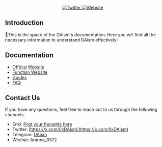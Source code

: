 <p align="center">
  <a href="https://x.com/0xDAism">
    <img src="https://img.shields.io/badge/Twitter-@0xDAism-blue?style=flat&logo=twitter" alt="Twitter">
  </a>
  <a href="https://daism.io">
    <img src="https://img.shields.io/badge/Website-daism.io-blue?style=flat&logo=internet-explorer" alt="Website">
  </a>
</p>

## Introduction

👋This is the space of the DAism's documentation. Here you will find all the necessary information to understand DAism effectively!

## Documentation

- [Official Website](https://learn.daism.io/)
- [Function Website](https://daism.io/)
- [Guides](https://docs.daism.io/guides)
- [FAQ](https://docs.daism.io/faq)

## Contact Us

If you have any questions, feel free to reach out to us through the following channels:

- Enki: [Post your thoughts here](https://daism.io/zh/communities/enkier?v=1.0.3)
- Twitter: [https://x.com/0xDAism](https://x.com/0xDAism)
- Telegram: [DAism](https://t.me/+xFDSDHguALBlZmI1)
- Wechat: Aranna_0572
